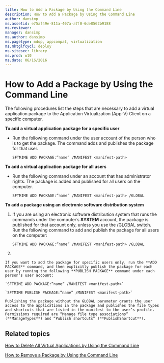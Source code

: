 ```yaml
---
title: How to Add a Package by Using the Command Line
description: How to Add a Package by Using the Command Line
author: dansimp
ms.assetid: e75af49e-811a-407a-a7f0-6de8562b9188
ms.reviewer: 
manager: dansimp
ms.author: dansimp
ms.pagetype: mdop, appcompat, virtualization
ms.mktglfcycl: deploy
ms.sitesec: library
ms.prod: w10
ms.date: 06/16/2016
---
```



# How to Add a Package by Using the Command Line


The following procedures list the steps that are necessary to add a virtual application package to the Application Virtualization (App-V) Client on a specific computer.

**To add a virtual application package for a specific user**

-   Run the following command under the user account of the person who is to get the package. The command adds and publishes the package for that user.

    `SFTMIME ADD PACKAGE:”name” /MANIFEST <manifest-path>`

**To add a virtual application package for all users**

-   Run the following command under an account that has administrator rights. The package is added and published for all users on the computer.

    `SFTMIME ADD PACKAGE:”name” /MANIFEST <manifest-path> /GLOBAL`

**To add a package using an electronic software distribution system**

1.  If you are using an electronic software distribution system that runs the commands under the computer’s **SYSTEM** account, the package is published for that account only, unless you use the /GLOBAL switch. Run the following command to add and publish the package for all users on the computer:

    `SFTMIME ADD PACKAGE:”name” /MANIFEST <manifest-path> /GLOBAL`

2.  

    If you want to add the package for specific users only, run the **ADD PACKAGE** command, and then explicitly publish the package for each user by running the following **PUBLISH PACKAGE** command under each person’s user account:

    `SFTMIME ADD PACKAGE:”name” /MANIFEST <manifest-path>`

    `SFTMIME PUBLISH PACKAGE:”name” /MANIFEST <manifest-path>`

    Publishing the package without the GLOBAL parameter grants the user access to the applications in the package and publishes the file types and shortcuts that are listed in the manifest to the user’s profile. Permissions required are “Manage file type associations” (**ManageTypes**) and “Publish shortcuts” (**PublishShortcut**).

## Related topics


[How to Delete All Virtual Applications by Using the Command Line](how-to-delete-all-virtual-applications-by-using-the-command-line.md)

[How to Remove a Package by Using the Command Line](how-to-remove-a-package-by-using-the-command-line.md)

 

 





